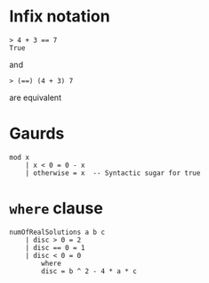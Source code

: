 # Infix notation
```
> 4 + 3 == 7
True
```
and
```
> (==) (4 + 3) 7
```
are equivalent

# Gaurds
```
mod x
	| x < 0 = 0 - x
	| otherwise = x  -- Syntactic sugar for true
```

# `where` clause
```
numOfRealSolutions a b c
	| disc > 0 = 2
	| disc == 0 = 1
	| disc < 0 = 0
		where
		disc = b ^ 2 - 4 * a * c
```

